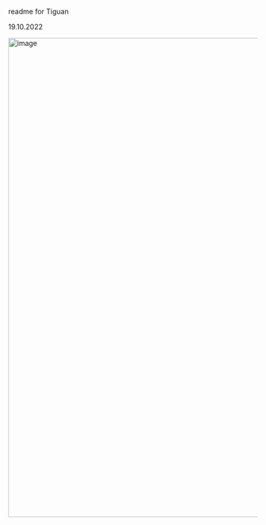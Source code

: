 readme for Tiguan

19.10.2022

<img width="967" alt="image" src="https://user-images.githubusercontent.com/11707983/196786832-dc9ea3ee-4f9a-4ed6-b882-0313737f4cbe.png">


